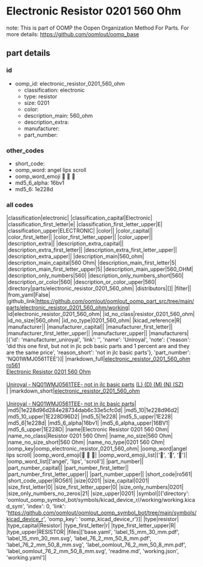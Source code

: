 # Electronic Resistor 0201 560 Ohm  

note: This is part of OOMP the Oopen Organization Method For Parts. For more details: https://github.com/oomlout/oomp_base

##  part details





### id
* oomp_id: electronic_resistor_0201_560_ohm
  * classification: electronic
  * type: resistor
  * size: 0201
  * color: 
  * description_main: 560_ohm
  * description_extra: 
  * manufacturer: 
  * part_number: 

### other_codes
* short_code: 
* oomp_word: angel lips scroll
* oomp_word_emoji :angel: :lips: :scroll:
* md5_6_alpha: 16bv1
* md5_6: 1e228d

### all codes 
|classification|electronic|
|classification_capital|Electronic|
|classification_first_letter|e|
|classification_first_letter_upper|E|
|classification_upper|ELECTRONIC|
|color||
|color_capital||
|color_first_letter||
|color_first_letter_upper||
|color_upper||
|description_extra||
|description_extra_capital||
|description_extra_first_letter||
|description_extra_first_letter_upper||
|description_extra_upper||
|description_main|560_ohm|
|description_main_capital|560 Ohm|
|description_main_first_letter|5|
|description_main_first_letter_upper|5|
|description_main_upper|560_OHM|
|description_only_numbers|560|
|description_only_numbers_short|560|
|description_or_color|560|
|description_or_color_upper|560|
|directory|parts/electronic_resistor_0201_560_ohm|
|distributors|[]|
|filter||
|from_yaml|False|
|github_link|https://github.com/oomlout/oomlout_oomp_part_src/tree/main/parts/electronic_resistor_0201_560_ohm/working|
|id|electronic_resistor_0201_560_ohm|
|id_no_class|resistor_0201_560_ohm|
|id_no_size|560_ohm|
|id_no_type|0201_560_ohm|
|kicad_reference|R|
|manufacturer||
|manufacturer_capital||
|manufacturer_first_letter||
|manufacturer_first_letter_upper||
|manufacturer_upper||
|manufacturers|[{'id': 'manufacturer_uniroyal', 'link': '', 'name': 'Uniroyal', 'note': {'reason': 'did this one first, but not in jlc pcb basic parts and 1 percent are and they are the same price', 'reason_short': 'not in jlc basic parts'}, 'part_number': 'NQ01WMJ0561TEE'}]|
|markdown_full|[electronic_resistor_0201_560_ohm](https://github.com/oomlout/oomlout_oomp_part_src/tree/main/parts/electronic_resistor_0201_560_ohm/working)<br>[ro561](https://github.com/oomlout/oomlout_oomp_part_src/tree/main/parts/electronic_resistor_0201_560_ohm/working)<br>[Electronic Resistor 0201 560 Ohm](https://github.com/oomlout/oomlout_oomp_part_src/tree/main/parts/electronic_resistor_0201_560_ohm/working)<br><br>[Uniroyal - NQ01WMJ0561TEE- not in jlc basic parts]() [(L)  ](https://www.lcsc.com/search?q=NQ01WMJ0561TEE)[(D)  ](https://www.digikey.com/en/products?keywords=NQ01WMJ0561TEE)[(M)  ](https://www.mouser.com/Search/Refine?Keyword=NQ01WMJ0561TEE)[(N)  ](https://www.newark.com/search?st=NQ01WMJ0561TEE)[(SZ)  ](https://so.szlcsc.com/global.html?k=NQ01WMJ0561TEE)<br>|
|markdown_short|[electronic_resistor_0201_560_ohm](https://github.com/oomlout/oomlout_oomp_part_src/tree/main/parts/electronic_resistor_0201_560_ohm/working)<br><br>[Uniroyal - NQ01WMJ0561TEE- not in jlc basic parts]()|
|md5|1e228d96d284e28734dab6c33e5cfc0d|
|md5_10|1e228d96d2|
|md5_10_upper|1E228D96D2|
|md5_5|1e228|
|md5_5_upper|1E228|
|md5_6|1e228d|
|md5_6_alpha|16bv1|
|md5_6_alpha_upper|16BV1|
|md5_6_upper|1E228D|
|name|Electronic Resistor 0201 560 Ohm|
|name_no_class|Resistor 0201 560 Ohm|
|name_no_size|560 Ohm|
|name_no_size_short|560 Ohm|
|name_no_type|0201 560 Ohm|
|oomp_key|oomp_electronic_resistor_0201_560_ohm|
|oomp_word|angel lips scroll|
|oomp_word_emoji|:angel: :lips: :scroll:|
|oomp_word_emoji_list|[':angel:', ':lips:', ':scroll:']|
|oomp_word_list|['angel', 'lips', 'scroll']|
|part_number||
|part_number_capital||
|part_number_first_letter||
|part_number_first_letter_upper||
|part_number_upper||
|short_code|ro561|
|short_code_upper|RO561|
|size|0201|
|size_capital|0201|
|size_first_letter|0|
|size_first_letter_upper|0|
|size_only_numbers|0201|
|size_only_numbers_no_zeros|21|
|size_upper|0201|
|symbol|[{'directory': 'oomlout_oomp_symbol_bot/symbols/kicad_device_r//working/working.kicad_sym', 'index': 0, 'link': 'https://github.com/oomlout/oomlout_oomp_symbol_bot/tree/main/symbols/kicad_device_r', 'oomp_key': 'oomp_kicad_device_r'}]|
|type|resistor|
|type_capital|Resistor|
|type_first_letter|r|
|type_first_letter_upper|R|
|type_upper|RESISTOR|
|files|['base.yaml', 'label_15_mm_30_mm.pdf', 'label_15_mm_30_mm.svg', 'label_76_2_mm_50_8_mm.pdf', 'label_76_2_mm_50_8_mm.svg', 'label_oomlout_76_2_mm_50_8_mm.pdf', 'label_oomlout_76_2_mm_50_8_mm.svg', 'readme.md', 'working.json', 'working.yaml']|
